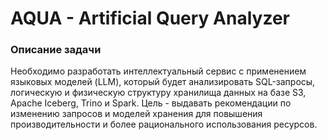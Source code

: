 # AQUA - Artificial Query Analyzer

### Описание задачи
Необходимо разработать интеллектуальный сервис с применением языковых моделей (LLM),
который будет анализировать SQL-запросы, логическую и физическую структуру хранилища
данных на базе S3, Apache Iceberg, Trino и Spark.
Цель - выдавать рекомендации по изменению запросов и моделей хранения для повышения
производительности и более рационального использования ресурсов.